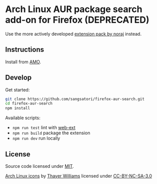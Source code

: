 # Arch Linux AUR package search add-on for Firefox (DEPRECATED)

Use the more actively developed [extension pack by noraj](https://github.com/noraj/firefox-extension-arch-search) instead.

## Instructions

Install from [AMO](https://addons.mozilla.org/en-US/firefox/addon/arch-linux-aur-search-webext/).

## Develop

Get started:

```sh
git clone https://github.com/sangsatori/firefox-aur-search.git
cd firefox-aur-search
npm install
```

Available scripts:

* `npm run test` lint with [web-ext](https://github.com/mozilla/web-ext)
* `npm run build` package the extension
* `npm run dev` run locally 

## License

Source code licensed under [MIT](https://opensource.org/licenses/MIT).

[Arch Linux icons](https://sources.archlinux.org/other/artwork/) by [Thayer Williams](http://cinderwick.ca/) licensed under [CC-BY-NC-SA-3.0](https://creativecommons.org/licenses/by-nc-sa/3.0/)
